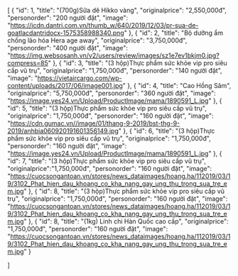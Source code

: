[
    {
        "id": 1,
        "title": "(700g)Sữa dê Hikko vàng",
        "originalprice": "2,550,000đ",
        "personorder": "200 người đặt",
        "image": "https://icdn.dantri.com.vn/thumb_w/640/2019/12/03/pr-sua-de-goatlacdantridocx-1575358988340.png"
    },
   {
        "id": 2,
        "title": "Bộ dưỡng ẩm chống lão hóa Hera age away",
        "originalprice": "3,750,000đ",
        "personorder": "400 người đặt",
        "image": "https://img.websosanh.vn/v2/users/review/images/sz1e7ev1bkjm0.jpg?compress=85"
    },
   {
        "id": 3,
        "title": "(3 hộp)Thực phẩm sức khỏe vip pro siêu cấp vũ trụ",
        "originalprice": "1,750,000đ",
        "personorder": "140 người đặt",
        "image": "https://vietaircargo.com/wp-content/uploads/2017/06/image001.jpg"
    },
   {
        "id": 4,
        "title": "Cao Hồng Sâm",
        "originalprice": "5,750,000đ",
        "personorder": "360 người đặt",
        "image": "https://image.yes24.vn/Upload/ProductImage/mama/1890591_L.jpg"
    },
   {
        "id": 5,
        "title": "(3 hộp)Thực phẩm sức khỏe vip pro siêu cấp vũ trụ",
        "originalprice": "1,750,000đ",
        "personorder": "160 người đặt",
        "image": "https://cdn.gumac.vn//image/01/thang-9-2019/bst-thg-9-2019/anhbia060920191601356149.jpg"
    },
   {
        "id": 6,
        "title": "(3 hộp)Thực phẩm sức khỏe vip pro siêu cấp vũ trụ",
        "originalprice": "1,750,000đ",
        "personorder": "160 người đặt",
        "image": "https://image.yes24.vn/Upload/ProductImage/mama/1890591_L.jpg"
    },
   {
        "id": 7,
        "title": "(3 hộp)Thực phẩm sức khỏe vip pro siêu cấp vũ trụ",
        "originalprice":"1,750,000đ",
        "personorder": "160 người đặt",
        "image": "https://cuocsongantoan.vn/stores/news_dataimages/hoang.ha/112019/03/19/3102_Phat_hien_dau_khoang_co_kha_nang_gay_ung_thu_trong_sua_tre_em.jpg"
    },
    {
        "id": 8,
        "title": "(3 hộp)Thực phẩm sức khỏe vip pro siêu cấp vũ trụ",
        "originalprice": "1,750,000đ",
        "personorder": "160 người đặt",
        "image": "https://cuocsongantoan.vn/stores/news_dataimages/hoang.ha/112019/03/19/3102_Phat_hien_dau_khoang_co_kha_nang_gay_ung_thu_trong_sua_tre_em.jpg"
    },
     {
        "id": 8,
        "title": "(1kg) Linh chi Hàn Quốc cao cấp",
        "originalprice": "1,750,000đ",
        "personorder": "160 người đặt",
        "image": "https://cuocsongantoan.vn/stores/news_dataimages/hoang.ha/112019/03/19/3102_Phat_hien_dau_khoang_co_kha_nang_gay_ung_thu_trong_sua_tre_em.jpg"
    }
  
]
